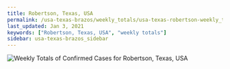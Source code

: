 ```yaml
---
title: Robertson, Texas, USA
permalink: /usa-texas-brazos/weekly_totals/usa-texas-robertson-weekly_totals.html
last_updated: Jan 3, 2021
keywords: ["Robertson, Texas, USA", "weekly totals"]
sidebar: usa-texas-brazos_sidebar
---
```


![Weekly Totals of Confirmed Cases for Robertson, Texas, USA](/covid_tracker/images/graphs/usa-texas-robertson-weekly_totals_graph.png)
